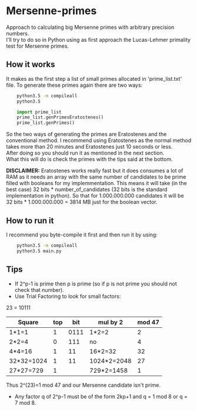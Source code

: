 # Mersenne-primes
Approach to calculating big Mersenne primes with arbitrary precision numbers.  
I'll try to do so in Python using as first approach the Lucas-Lehmer primality test for Mersenne primes.

## How it works
It makes as the first step a list of small primes allocated in 'prime_list.txt' file. To generate these primes again there are two ways:  
```bash
    python3.5 -m compileall
    python3.5
```  

```python
    import prime_list
    prime_list.genPrimesEratostenes()
    prime_list.genPrimes()
```

So the two ways of generating the primes are Eratostenes and the conventional method. I recommend using Eratostenes as the normal method takes more than 20 minutes and Eratostenes just 10 seconds or less.  
After doing so you should run it as mentioned in the next section.  
What this will do is check the primes with the tips said at the bottom.  

**DISCLAIMER:** Eratostenes works really fast but it does consumes a lot of RAM as it needs an array with the same number of candidates to be prime filled with booleans for my implemmentation. This means it will take (in the best case) 32 bits * number_of_candidates (32 bits is the standard implementation in python). So that for 1.000.000.000 candidates it will be 32 bits * 1.000.000.000 = 3814 MB just for the boolean vector.


## How to run it
I recommend you byte-compile it first and then run it by using:
``` bash
    python3.5 -m compileall
    python3.5 main.py
```

## Tips

- If 2^p-1 is prime then p is prime (so if p is not prime you should not check that number).  
- Use Trial Factoring to look for small factors:

23 = 10111

| Square | top | bit | mul by 2 | mod 47 |
|--------|-----|-----|----------|--------|
| 1*1=1  | 1   | 0111 | 1*2=2   |  2 |
| 2*2=4  | 0   | 111  | no      |  4  |
| 4*4=16 | 1   | 11   | 16*2=32 | 32  |
| 32*32=1024 | 1 | 11 | 1024*2=2048 | 27 |
| 27*27=729 | 1 |     | 729*2=1458 | 1  |

Thus 2^(23)=1 mod 47 and our Mersenne candidate isn't prime.

- Any factor q of 2^p-1 must be of the form 2kp+1 and q = 1 mod 8 or q = 7 mod 8.
